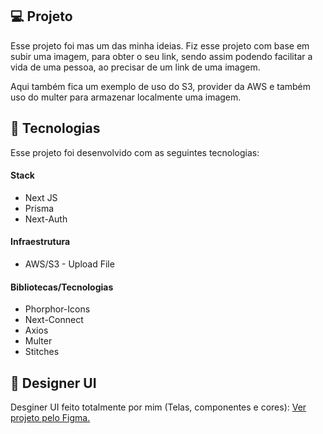 ## 💻 Projeto
Esse projeto foi mas um das minha ideias. Fiz esse projeto com base em subir uma imagem, para obter o seu link, sendo assim podendo facilitar a vida de uma pessoa, ao precisar de um link de uma imagem.

Aqui também fica um exemplo de uso do S3, provider da AWS e também uso do multer para armazenar localmente uma imagem.

## 🚀 Tecnologias
Esse projeto foi desenvolvido com as seguintes tecnologias:
#### Stack
- Next JS
- Prisma
- Next-Auth
#### Infraestrutura
- AWS/S3 - Upload File
#### Bibliotecas/Tecnologias
- Phorphor-Icons
- Next-Connect
- Axios
- Multer
- Stitches
## 🎨 Designer UI
Desginer UI feito totalmente por mim (Telas, componentes e cores): [Ver projeto pelo Figma.](https://www.figma.com/file/yAOMCY2cuM35p9Cysk1sMa/Upload-File---Design-UI?node-id=0%3A1&t=RKphZo4LpRg8KV2H-1)